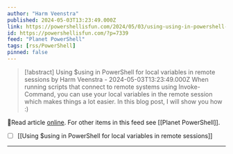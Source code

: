 ```yaml
---
author: "Harm Veenstra"
published: 2024-05-03T13:23:49.000Z
link: https://powershellisfun.com/2024/05/03/using-using-in-powershell-for-local-variables-in-remote-sessions/
id: https://powershellisfun.com/?p=7339
feed: "Planet PowerShell"
tags: [rss/PowerShell]
pinned: false
---
```

> [!abstract] Using $using in PowerShell for local variables in remote sessions by Harm Veenstra - 2024-05-03T13:23:49.000Z
> When running scripts that connect to remote systems using Invoke-Command, you can use your local variables in the remote session which makes things a lot easier. In this blog post, I will show you how :)

🔗Read article [online](https://powershellisfun.com/2024/05/03/using-using-in-powershell-for-local-variables-in-remote-sessions/). For other items in this feed see [[Planet PowerShell]].

- [ ] [[Using $using in PowerShell for local variables in remote sessions]]
- - -

